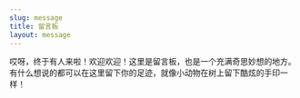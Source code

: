 ```yaml
---
slug: message
title: 留言板
layout: message
---
```


哎呀，终于有人来啦！欢迎欢迎！这里是留言板，也是一个充满奇思妙想的地方。  
有什么想说的都可以在这里留下你的足迹，就像小动物在树上留下酷炫的手印一样！